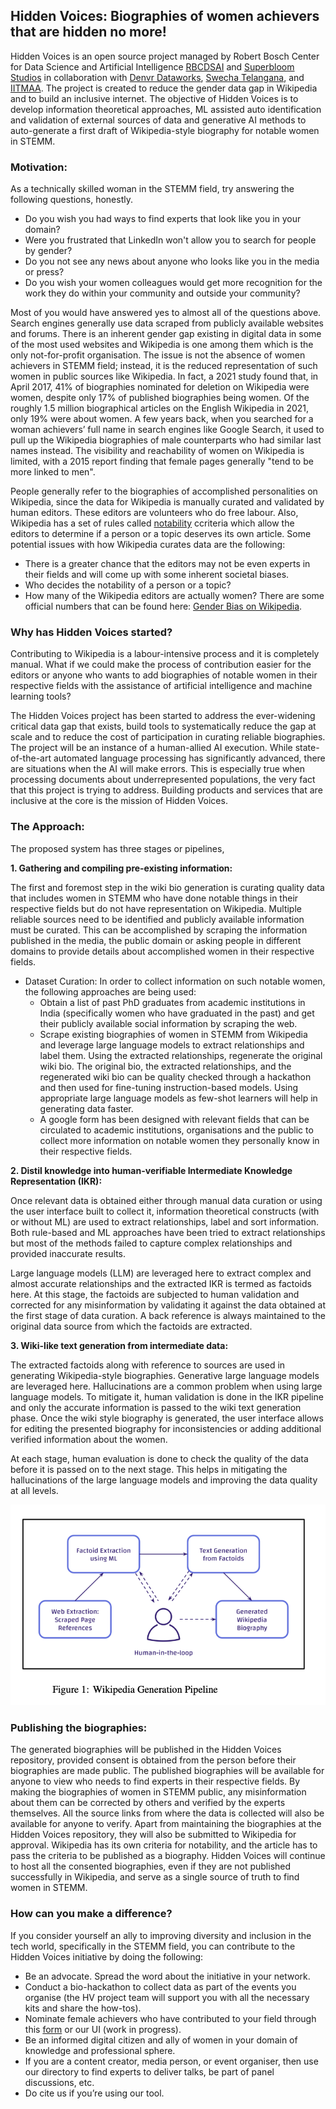 ## Hidden Voices: Biographies of women achievers that are hidden no more!

Hidden Voices is an open source project managed by Robert Bosch Center for Data Science and Artificial Intelligence [RBCDSAI](https://rbcdsai.iitm.ac.in/) and [Superbloom Studios](https://www.superbloomstudios.co/) in collaboration with [Denvr Dataworks](https://www.denvrdata.com/), [Swecha Telangana](https://swecha.org/), and [IITMAA](https://iitmaa.org/). The project is created to reduce the gender data gap in Wikipedia and to build an inclusive internet. The objective of Hidden Voices is to develop information theoretical approaches, ML assisted auto identification and validation of external sources of data and generative AI methods to auto-generate a first draft of Wikipedia-style biography for notable women in STEMM.

### Motivation:
As a technically skilled woman in the STEMM field, try answering the following questions, honestly.
- Do you wish you had ways to find experts that look like you in your domain? 
- Were you frustrated that LinkedIn won't allow you to search for people by gender? 
- Do you not see any news about anyone who looks like you in the media or press? 
- Do you wish your women colleagues would get more recognition for the work they do within your community and outside your community?

Most of you would have answered yes to almost all of the questions above. Search engines generally use data scraped from publicly available websites and forums. There is an inherent gender gap existing in digital data in some of the most used websites and Wikipedia is one among them which is the only not-for-profit organisation. The issue is not the absence of women achievers in STEMM field; instead, it is the reduced representation of such women in public sources like Wikipedia. In fact, a 2021 study found that, in April 2017, 41% of biographies nominated for deletion on Wikipedia were women, despite only 17% of published biographies being women. Of the roughly 1.5 million biographical articles on the English Wikipedia in 2021, only 19% were about women.
A few years back, when you searched for a woman achievers’ full name in search engines like Google Search, it used to pull up the Wikipedia biographies of male counterparts who had similar last names instead. The visibility and reachability of women on Wikipedia is limited, with a 2015 report finding that female pages generally "tend to be more linked to men". 

People generally refer to the biographies of accomplished personalities on Wikipedia, since the data for Wikipedia is manually curated and validated by human editors. These editors are volunteers who do free labour. Also, Wikipedia has a set of rules called [notability](https://en.wikipedia.org/wiki/Wikipedia:Notability) ccriteria which allow the editors to determine if a person or a topic deserves its own article. Some potential issues with how Wikipedia curates data are the following:

- There is a greater chance that the editors may not be even experts in their fields and will come up with some inherent societal biases.
- Who decides the notability of a person or a topic?
- How many of the Wikipedia editors are actually women? There are some official numbers that can be found here: [Gender Bias on Wikipedia](https://en.wikipedia.org/wiki/Gender_bias_on_Wikipedia).

### Why has Hidden Voices started?
Contributing to Wikipedia is a labour-intensive process and it is completely manual. What if we could make the process of contribution easier for the editors or anyone who wants to add biographies of notable women in their respective fields with the assistance of artificial intelligence and machine learning tools?

The Hidden Voices project has been started to address the ever-widening critical data gap that exists, build tools to systematically reduce the gap at scale and to reduce the cost of participation in curating reliable biographies. The project will be an instance of a human-allied AI execution. While state-of-the-art automated language processing has significantly advanced, there are situations when the AI will make errors. This is especially true when processing documents about underrepresented populations, the very fact that this project is trying to address. Building products and services that are inclusive at the core is the mission of Hidden Voices. 

### The Approach:
The proposed system has three stages or pipelines, 

**1. Gathering and compiling pre-existing information:**

The first and foremost step in the wiki bio generation is curating quality data that includes women in STEMM who have done notable things in their respective fields but do not have representation on Wikipedia. Multiple reliable sources need to be identified and publicly available information must be curated. This can be accomplished by scraping the information published in the media, the public domain or asking people in different domains to provide details about accomplished women in their respective fields.
  - Dataset Curation: In order to collect information on such notable women, the following approaches are being used:
    - Obtain a list of past PhD graduates from academic institutions in India (specifically women who have graduated in the past) and get their publicly available social information by scraping the web.
    - Scrape existing biographies of women in STEMM from Wikipedia and leverage large language models to extract relationships and label them. Using the extracted relationships, regenerate the original wiki bio. The original bio, the extracted relationships, and the regenerated wiki bio can be quality checked through a hackathon and then used for fine-tuning instruction-based models. Using appropriate large language models as few-shot learners will help in generating data faster.
    - A google form has been designed with relevant fields that can be circulated to academic institutions, organisations and the public to collect more information on notable women they personally know in their respective fields.

**2. Distil knowledge into human-verifiable Intermediate Knowledge Representation (IKR):**

Once relevant data is obtained either through manual data curation or using the user interface built to collect it, information theoretical constructs (with or without ML) are used to extract relationships, label and sort information. Both rule-based and ML approaches have been tried to extract relationships but most of the methods failed to capture complex relationships and provided inaccurate results.

Large language models (LLM) are leveraged here to extract complex and almost accurate relationships and the extracted IKR is termed as factoids here. At this stage, the factoids are subjected to human validation and corrected for any misinformation by validating it against the data obtained at the first stage of data curation. A back reference is always maintained to the original data source from which the factoids are extracted.

**3. Wiki-like text generation from intermediate data:**

The extracted factoids along with reference to sources are used in generating Wikipedia-style biographies. Generative large language models are leveraged here. Hallucinations are a common problem when using large language models. To mitigate it, human validation is done in the IKR pipeline and only the accurate information is passed to the wiki text generation phase. Once the wiki style biography is generated, the user interface allows for editing the presented biography for inconsistencies or adding additional verified information about the women.

At each stage, human evaluation is done to check the quality of the data before it is passed on to the next stage. This helps in mitigating the hallucinations of the large language models and improving the data quality at all levels. 

![alt text](https://github.com/hiddenvoices/.github/blob/main/resources/architecture_simple.png?raw=true)

### Publishing the biographies:
The generated biographies will be published in the Hidden Voices repository, provided consent is obtained from the person before their biographies are made public. The published biographies will be available for anyone to view who needs to find experts in their respective fields. By making the biographies of women in STEMM public, any misinformation about them can be corrected by others and verified by the experts themselves. All the source links from where the data is collected will also be available for anyone to verify. Apart from maintaining the biographies at the Hidden Voices repository, they will also be submitted to Wikipedia for approval. Wikipedia has its own criteria for notability, and the article has to pass the criteria to be published as a biography. Hidden Voices will continue to host all the consented biographies, even if they are not published successfully in Wikipedia, and serve as a single source of truth to find women in STEMM.


### How can you make a difference?

If you consider yourself an ally to improving diversity and inclusion in the tech world, specifically in the STEMM field, you can contribute to the Hidden Voices initiative by doing the following:

- Be an advocate. Spread the word about the initiative in your network.
- Conduct a bio-hackathon to collect data as part of the events you organise (the HV project team will support you with all the necessary kits and share the how-tos).
- Nominate female achievers who have contributed to your field through this [form](https://forms.gle/jyfbwUYYKCvyZ9JEA) or our UI (work in progress).
- Be an informed digital citizen and ally of women in your domain of knowledge and professional sphere.
- If you are a content creator, media person, or event organiser, then use our directory to find experts to deliver talks, be part of panel discussions, etc.
- Do cite us if you’re using our tool.



<!--

**Here are some ideas to get you started:**

🙋‍♀️ A short introduction - what is your organization all about?
🌈 Contribution guidelines - how can the community get involved?
👩‍💻 Useful resources - where can the community find your docs? Is there anything else the community should know?
🍿 Fun facts - what does your team eat for breakfast?
🧙 Remember, you can do mighty things with the power of [Markdown](https://docs.github.com/github/writing-on-github/getting-started-with-writing-and-formatting-on-github/basic-writing-and-formatting-syntax)
-->
